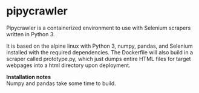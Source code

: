 # pipycrawler

Pipycrawler is a containerized environment to use with Selenium scrapers written in Python 3. 

It is based on the alpine linux with Python 3, numpy, pandas, and Selenium installed with the required dependencies. The Dockerfile will also build in a scraper called prototype.py, which just dumps entire HTML files for target webpages into a html directory upon deployment.


__**Installation notes**__  
Numpy and pandas take some time to build. 
